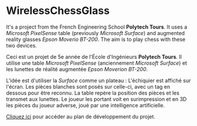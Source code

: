 # WirelessChessGlass

It's a project from the French Engineering School **Polytech Tours**. It uses a *Microsoft PixelSense* table (previously *Microsoft Surface*) and augmented reality glasses *Epson Moverio BT-200*. The aim is to play chess with these two devices.

Ceci est un projet de 5e année de l'École d'Ingénieurs **Polytech Tours**. Il utilise une table *Microsoft PixelSense* (anciennement *Microsoft Surface*) et les lunettes de réalité augmentée *Epson Moverion BT-200*.

L'idée est d'utiliser la *Surface* comme un plateau : L'échiquier est affiché sur l'écran. Les pièces blanches sont posés sur celle-ci, avec un tag en dessous pour être reconnu. La table repère la position des pièces et les transmet aux lunettes. Le joueur les portant voit en surimpression et en 3D les pièces du joueur adverse, joué par une intelligence artificielle.

[Cliquez ici](doc/deroulement.md) pour accéder au plan de développement du projet.